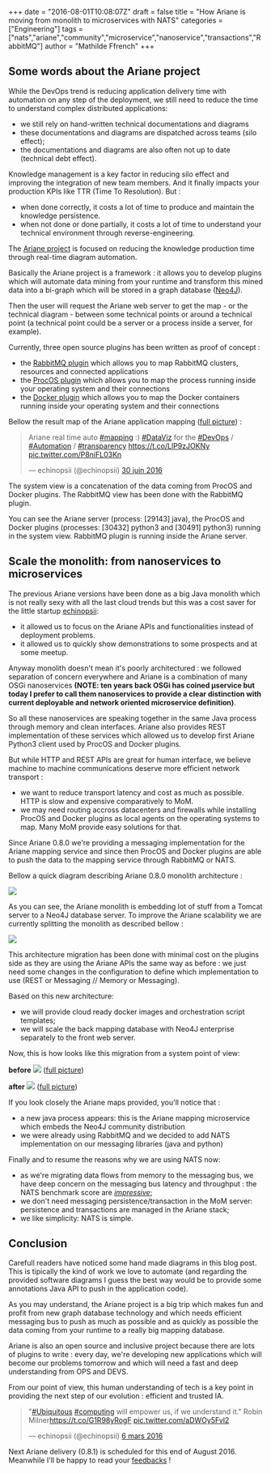 +++
date = "2016-08-01T10:08:07Z"
draft = false
title = "How Ariane is moving from monolith to microservices with NATS"
categories = ["Engineering"]
tags = ["nats","ariane","community","microservice","nanoservice","transactions","RabbitMQ"]
author = "Mathilde Ffrench"
+++

## Some words about the Ariane project

While the DevOps trend is reducing application delivery time with automation on any step of the deployment, we still need to reduce the time to understand complex distributed applications: 

* we still rely on hand-written technical documentations and diagrams
* these documentations and diagrams are dispatched across teams (silo effect); 
* the documentations and diagrams are also often not up to date (technical debt effect).

Knowledge management is a key factor in reducing silo effect and improving the integration of new team members. And it finally impacts your production KPIs like TTR (Time To Resolution). But : 

* when done correctly, it costs a lot of time to produce and maintain the knowledge persistence. 
* when not done or done partially, it costs a lot of time to understand your technical environment through reverse-engineering.

The [Ariane project](http://ariane.echinopsii.net) is focused on reducing the knowledge production time through real-time diagram automation. 

Basically the Ariane project is a framework : it allows you to develop plugins which will automate data mining from your runtime and transform this mined data into a bi-graph which will be stored in a graph database ([Neo4J](http://neo4j.com)). 

Then the user will request the Ariane web server to get the map - or the technical diagram - between some technical points or around a technical point (a technical point could be a server or a process inside a server, for example).

Currently, three open source plugins has been written as proof of concept : 

* the [RabbitMQ plugin](https://github.com/echinopsii/net.echinopsii.ariane.community.plugin.rabbitmq) which allows you to map RabbitMQ clusters, resources and connected applications
* the [ProcOS plugin](https://github.com/echinopsii/net.echinopsii.ariane.community.plugin.procos) which allows you to map the process running inside your operating system and their connections
* the [Docker plugin](https://github.com/echinopsii/net.echinopsii.ariane.community.plugin.docker) which allows you to map the Docker containers running inside your operating system and their connections

Bellow the result map of the Ariane application mapping ([full picture](https://t.co/LlP9zJOKNy)) :

<div class="tweet-embed-con">
      <blockquote class="twitter-tweet" data-lang="fr"><p lang="en" dir="ltr">Ariane real time auto <a href="https://twitter.com/hashtag/mapping?src=hash">#mapping</a> :) <a href="https://twitter.com/hashtag/DataViz?src=hash">#DataViz</a> for the <a href="https://twitter.com/hashtag/DevOps?src=hash">#DevOps</a> / <a href="https://twitter.com/hashtag/Automation?src=hash">#Automation</a> / <a href="https://twitter.com/hashtag/transparency?src=hash">#transparency</a> <a href="https://t.co/LlP9zJOKNy">https://t.co/LlP9zJOKNy</a> <a href="https://t.co/P8niFL03Kn">pic.twitter.com/P8niFL03Kn</a></p>&mdash; echinopsii (@echinopsii) <a href="https://twitter.com/echinopsii/status/748516141174300674">30 juin 2016</a></blockquote>
      <script async src="//platform.twitter.com/widgets.js" charset="utf-8"></script>
</div>

The system view is a concatenation of the data coming from ProcOS and Docker plugins. The RabbitMQ view has been done with the RabbitMQ plugin. 

You can see the Ariane server (process: [29143] java), the ProcOS and Docker plugins (processes: [30432] python3 and [30491] python3) running in the system view. RabbitMQ plugin is running inside the Ariane server.

## Scale the monolith: from nanoservices to microservices

The previous Ariane versions have been done as a big Java monolith which is not really sexy with all the last cloud trends but this was a cost saver for the little startup [echinopsii](http://echinopsii.net): 

* it allowed us to focus on the Ariane APIs and functionalities instead of deployment problems.
* it allowed us to quickly show demonstrations to some prospects and at some meetup.

Anyway monolith doesn't mean it's poorly architectured : we followed separation of concern everywhere and Ariane is a combination of many OSGi nanoservices **(NOTE: ten years back OSGi has coined µservice but today I prefer to call them nanoservices to provide a clear distinction with current deployable and network oriented microservice definition)**.

So all these nanoservices are speaking together in the same Java process through memory and clean interfaces. Ariane also provides REST implementation of these services which allowed us to develop first Ariane Python3 client used by ProcOS and Docker plugins. 

But while HTTP and REST APIs are great for human interface, we believe machine to machine communications deserve more efficient network transport : 

* we want to reduce transport latency and cost as much as possible. HTTP is slow and expensive comparatively to MoM.
* we may need routing accross datacenters and firewalls while installing ProcOS and Docker plugins as local agents on the operating systems to map. Many MoM provide easy solutions for that. 

Since Ariane 0.8.0 we're providing a messaging implementation for the Ariane mapping service and since then ProcOS and Docker plugins are able to push the data to the mapping service through RabbitMQ or NATS.

Bellow a quick diagram describing Ariane 0.8.0 monolith architecture : 

<img src="/img/blog/ariane-mapping-microservice-with-nats/ariane_monolith.png">

As you can see, the Ariane monolith is embedding lot of stuff from a Tomcat server to a Neo4J database server. To improve the Ariane scalability we are currently splitting the monolith as described bellow : 

<img src="/img/blog/ariane-mapping-microservice-with-nats/ariane_3tier.png">

This architecture migration has been done with minimal cost on the plugins side as they are using the Ariane APIs the same way as before : we just need some changes in the configuration to define which implementation to use (REST or Messaging // Memory or Messaging).

Based on this new architecture:

* we will provide cloud ready docker images and orchestration script templates;
* we will scale the back mapping database with Neo4J enterprise separately to the front web server.

Now, this is how looks like this migration from a system point of view: 

**before**
<img src="/img/blog/ariane-mapping-microservice-with-nats/ariane_mono_rbq.png">
([full picture](https://slack-files.com/T04JMETB8-F1X4BG6SJ-d091f7ff9f))

**after**
<img src="/img/blog/ariane-mapping-microservice-with-nats/ariane_mms.png">
([full picture](https://slack-files.com/T04JMETB8-F1X4LJQJK-423434f150))

If you look closely the Ariane maps provided, you'll notice that : 

* a new java process appears: this is the Ariane mapping microservice which embeds the Neo4J community distribution
* we were already using RabbitMQ and we decided to add NATS implementation on our messaging libraries (java and python)

Finally and to resume the reasons why we are using NATS now: 

* as we're migrating data flows from memory to the messaging bus, we have deep concern on the messaging bus latency and throughput : the NATS benchmark score are [*impressive*](http://bravenewgeek.com/dissecting-message-queues/);
* we don't need messaging persistence/transaction in the MoM server: persistence and transactions are managed in the Ariane stack;
* we like simplicity: NATS is simple.

## Conclusion

Carefull readers have noticed some hand made diagrams in this blog post. This is tipically the kind of work we love to automate (and regarding the provided software diagrams I guess the best way would be to provide some annotations Java API to push in the application code). 

As you may understand, the Ariane project is a big trip which makes fun and profit from new graph database technology and which needs efficient messaging bus to push as much as possible and as quickly as possible the data coming from your runtime to a really big mapping database. 

Ariane is also an open source and inclusive project because there are lots of plugins to write : every day, we're developing new applications which will become our problems tomorrow and which will need a fast and deep understanding from OPS and DEVS. 

From our point of view, this human understanding of tech is a key point in providing the next step of our evolution : efficient and trusted IA.

<div class="tweet-embed-con">
<blockquote class="twitter-tweet" data-lang="fr"><p lang="en" dir="ltr">&quot;<a href="https://twitter.com/hashtag/Ubiquitous?src=hash">#Ubiquitous</a> <a href="https://twitter.com/hashtag/computing?src=hash">#computing</a> will empower us, if we understand it.&quot; Robin Milner<a href="https://t.co/G1R98yRogF">https://t.co/G1R98yRogF</a> <a href="https://t.co/aDWOy5Fvl2">pic.twitter.com/aDWOy5Fvl2</a></p>&mdash; echinopsii (@echinopsii) <a href="https://twitter.com/echinopsii/status/706270281925582849">6 mars 2016</a></blockquote>
<script async src="//platform.twitter.com/widgets.js" charset="utf-8"></script>
</div>

Next Ariane delivery (0.8.1) is scheduled for this end of August 2016. Meanwhile I'll be happy to read your [feedbacks](mailto:mathilde.ffrench@echinopsii.net) ! 
